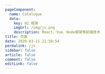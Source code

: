 ```yaml
---
pageComponent:
  name: Catalogue
  data:
    key: 02.框架
    imgUrl: /img/js.png
    description: React、Vue、Node框架等前端技术
title: 页面
date: 2020-03-11 21:50:54
permalink: /js
sidebar: false
article: false
comment: false
editLink: false
---
```

